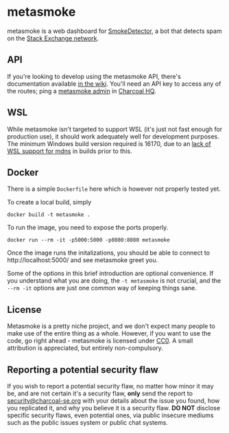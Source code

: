 # metasmoke

metasmoke is a web dashboard for [SmokeDetector](//github.com/Charcoal-SE/SmokeDetector), a bot that detects spam
on the [Stack Exchange network](//stackexchange.com/sites).

## API
If you're looking to develop using the metasmoke API, there's documentation available
[in the wiki](//github.com/Charcoal-SE/metasmoke/wiki/API-Documentation). You'll need an API key to access any
of the routes; ping a [metasmoke admin](//charcoal-se.org/people#admins) in
[Charcoal HQ](//chat.stackexchange.com/rooms/11540/charcoal-hq).

## WSL
While metasmoke isn't targeted to support WSL (it's just not fast enough for production use), it should work adequately
well for development purposes. The minimum Windows build version required is 16170, due to an
[lack of WSL support for mdns](https://github.com/Microsoft/WSL/issues/2245#issuecomment-310546134) in builds prior
to this.

## Docker
There is a simple `Dockerfile` here which is however not properly tested yet.

To create a local build, simply

    docker build -t metasmoke .

To run the image, you need to expose the ports properly.

    docker run --rm -it -p5000:5000 -p8080:8080 metasmoke

Once the image runs the initalizations, you should be able to connect to
http://localhost:5000/ and see metasmoke greet you.

Some of the options in this brief introduction are optional convenience.
If you understand what you are doing, the `-t metasmoke` is not crucial,
and the `--rm -it` options are just one common way of keeping things sane.

## License
Metasmoke is a pretty niche project, and we don't expect many people to make use of the entire thing as a whole.
However, if you want to use the code, go right ahead - metasmoke is licensed under [CC0](https://creativecommons.org/share-your-work/public-domain/cc0/). A small attribution is
appreciated, but entirely non-compulsory.

## Reporting a potential security flaw
If you wish to report a potential security flaw, no matter how minor it may be, and are not certain it's a security flaw, **only** 
send the report to security@charcoal-se.org with your details about the issue you found, how you replicated it, and why you believe 
it is a security flaw.  **DO NOT** disclose specific security flaws, even potential ones, via public insecure mediums such as the 
public issues system or public chat systems.

